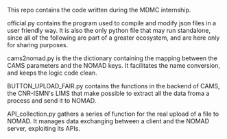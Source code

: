 This repo contains the code written during the MDMC internship.

official.py contains the program used to compile and modify json files in a user friendly way.
It is also the only python file that may run standalone, since all of the following are part of a greater ecosystem, and are here only for sharing purposes.

cams2nomad.py is the the dictionary containing the mapping between the CAMS parameters and the NOMAD keys. It facilitates the name conversion, and keeps the logic code clean.

BUTTON_UPLOAD_FAIR.py contains the functions in the backend of CAMS, the CNR-ISMN's LIMS that make possible to extract all the data froma a process and send it to NOMAD. 

API_collection.py gathers a series of function for the real upload of a file to NOMAD. It manages data exchanging between a client and the NOMAD server, exploiting its APIs.

